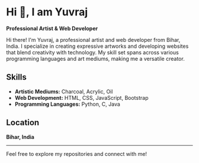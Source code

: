 # Hi 👋, I am Yuvraj

**Professional Artist & Web Developer**

Hi there! I'm Yuvraj, a professional artist and web developer from Bihar, India. I specialize in creating expressive artworks and developing websites that blend creativity with technology. My skill set spans across various programming languages and art mediums, making me a versatile creator.

## Skills

- **Artistic Mediums:** Charcoal, Acrylic, Oil
- **Web Development:** HTML, CSS, JavaScript, Bootstrap
- **Programming Languages:** Python, C, Java


## Location

**Bihar, India**

---

Feel free to explore my repositories and connect with me!
